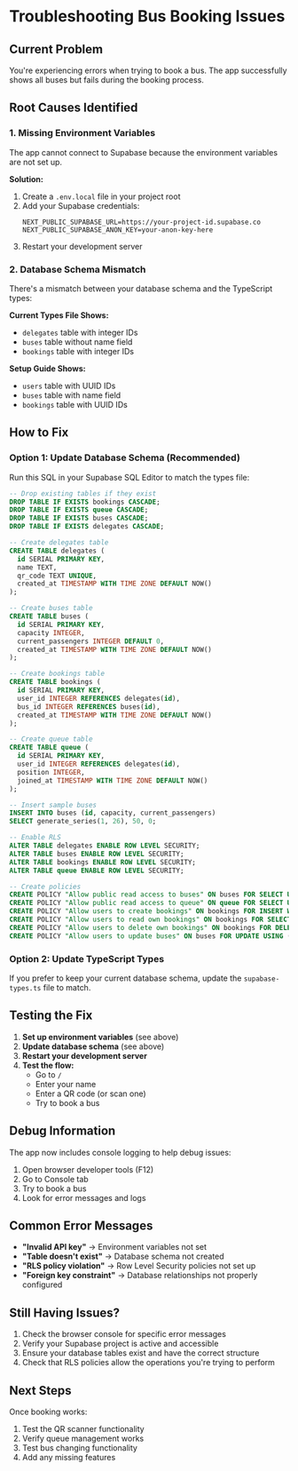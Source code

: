 # Troubleshooting Bus Booking Issues

## Current Problem
You're experiencing errors when trying to book a bus. The app successfully shows all buses but fails during the booking process.

## Root Causes Identified

### 1. Missing Environment Variables
The app cannot connect to Supabase because the environment variables are not set up.

**Solution:**
1. Create a `.env.local` file in your project root
2. Add your Supabase credentials:
   ```env
   NEXT_PUBLIC_SUPABASE_URL=https://your-project-id.supabase.co
   NEXT_PUBLIC_SUPABASE_ANON_KEY=your-anon-key-here
   ```
3. Restart your development server

### 2. Database Schema Mismatch
There's a mismatch between your database schema and the TypeScript types:

**Current Types File Shows:**
- `delegates` table with integer IDs
- `buses` table without name field
- `bookings` table with integer IDs

**Setup Guide Shows:**
- `users` table with UUID IDs
- `buses` table with name field
- `bookings` table with UUID IDs

## How to Fix

### Option 1: Update Database Schema (Recommended)
Run this SQL in your Supabase SQL Editor to match the types file:

```sql
-- Drop existing tables if they exist
DROP TABLE IF EXISTS bookings CASCADE;
DROP TABLE IF EXISTS queue CASCADE;
DROP TABLE IF EXISTS buses CASCADE;
DROP TABLE IF EXISTS delegates CASCADE;

-- Create delegates table
CREATE TABLE delegates (
  id SERIAL PRIMARY KEY,
  name TEXT,
  qr_code TEXT UNIQUE,
  created_at TIMESTAMP WITH TIME ZONE DEFAULT NOW()
);

-- Create buses table
CREATE TABLE buses (
  id SERIAL PRIMARY KEY,
  capacity INTEGER,
  current_passengers INTEGER DEFAULT 0,
  created_at TIMESTAMP WITH TIME ZONE DEFAULT NOW()
);

-- Create bookings table
CREATE TABLE bookings (
  id SERIAL PRIMARY KEY,
  user_id INTEGER REFERENCES delegates(id),
  bus_id INTEGER REFERENCES buses(id),
  created_at TIMESTAMP WITH TIME ZONE DEFAULT NOW()
);

-- Create queue table
CREATE TABLE queue (
  id SERIAL PRIMARY KEY,
  user_id INTEGER REFERENCES delegates(id),
  position INTEGER,
  joined_at TIMESTAMP WITH TIME ZONE DEFAULT NOW()
);

-- Insert sample buses
INSERT INTO buses (id, capacity, current_passengers) 
SELECT generate_series(1, 26), 50, 0;

-- Enable RLS
ALTER TABLE delegates ENABLE ROW LEVEL SECURITY;
ALTER TABLE buses ENABLE ROW LEVEL SECURITY;
ALTER TABLE bookings ENABLE ROW LEVEL SECURITY;
ALTER TABLE queue ENABLE ROW LEVEL SECURITY;

-- Create policies
CREATE POLICY "Allow public read access to buses" ON buses FOR SELECT USING (true);
CREATE POLICY "Allow public read access to queue" ON queue FOR SELECT USING (true);
CREATE POLICY "Allow users to create bookings" ON bookings FOR INSERT WITH CHECK (true);
CREATE POLICY "Allow users to read own bookings" ON bookings FOR SELECT USING (true);
CREATE POLICY "Allow users to delete own bookings" ON bookings FOR DELETE USING (true);
CREATE POLICY "Allow users to update buses" ON buses FOR UPDATE USING (true);
```

### Option 2: Update TypeScript Types
If you prefer to keep your current database schema, update the `supabase-types.ts` file to match.

## Testing the Fix

1. **Set up environment variables** (see above)
2. **Update database schema** (see above)
3. **Restart your development server**
4. **Test the flow:**
   - Go to `/`
   - Enter your name
   - Enter a QR code (or scan one)
   - Try to book a bus

## Debug Information

The app now includes console logging to help debug issues:

1. Open browser developer tools (F12)
2. Go to Console tab
3. Try to book a bus
4. Look for error messages and logs

## Common Error Messages

- **"Invalid API key"** → Environment variables not set
- **"Table doesn't exist"** → Database schema not created
- **"RLS policy violation"** → Row Level Security policies not set up
- **"Foreign key constraint"** → Database relationships not properly configured

## Still Having Issues?

1. Check the browser console for specific error messages
2. Verify your Supabase project is active and accessible
3. Ensure your database tables exist and have the correct structure
4. Check that RLS policies allow the operations you're trying to perform

## Next Steps

Once booking works:
1. Test the QR scanner functionality
2. Verify queue management works
3. Test bus changing functionality
4. Add any missing features
